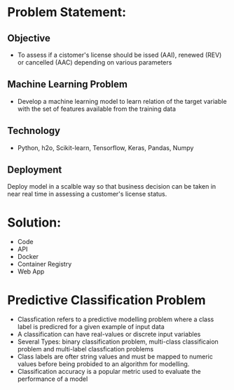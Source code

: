 # Problem Statement: 

## Objective 
- To assess if a cistomer's license should be issed (AAI), renewed (REV) or cancelled (AAC) depending on various parameters

## Machine Learning Problem
- Develop a machine learning model to learn relation of the target variable with the set of features available from the training  data

## Technology
- Python, h2o, Scikit-learn, Tensorflow, Keras, Pandas, Numpy

## Deployment
Deploy model in a scalble way so that business decision can be taken in near real time in assessing a customer's license status.


# Solution: 
- Code
- API
- Docker
- Container Registry
- Web App


# Predictive Classification Problem

- Classfication refers to a predictive modelling problem where a class label is predicred for a given example of input data
- A classification can have real-values or discrete input variables
- Several Types: binary classification problem, multi-class classificaion problem and multi-label classfication problems
- Class labels are ofter string values and must be mapped to numeric values before being probided to an algorithm for modelling.
- Classification accuracy is a popular metric used to evaluate the performance of a model